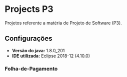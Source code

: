 # Projects P3
Projetos referente a matéria de Projeto de Software (P3).

## Configurações
* **Versão do java:** 1.8.0_201
* **IDE utilizada:** Eclipse 2018-12 (4.10.0)

### Folha-de-Pagamento
